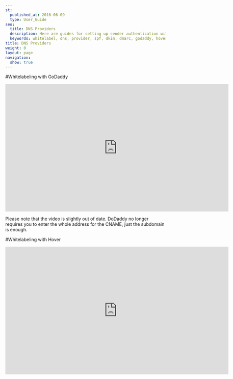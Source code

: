 ```yaml
---
st:
  published_at: 2016-06-09
  type: User_Guide
seo:
  title: DNS Providers
  description: Here are guides for setting up sender authentication with specific DNS providers
  keywords: whitelabel, dns, provider, spf, dkim, dmarc, godaddy, hover, sender authentication
title: DNS Providers
weight: 0
layout: page
navigation:
  show: true
---
```


#Whitelabeling with GoDaddy
<p><iframe src="https://player.vimeo.com/video/149805633" width="700" height="400" frameborder="0" allowfullscreen=""></iframe></p>
<p>Please note that the video is slightly out of date. DoDaddy no longer requires you to enter the whole address for the CNAME, just the subdomain is enough.<p>

#Whitelabeling with Hover
<p><iframe src="https://player.vimeo.com/video/158954155" width="700" height="400" frameborder="0" allowfullscreen=""></iframe></p>
